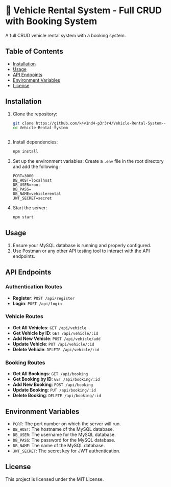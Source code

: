 # 🚗 Vehicle Rental System - Full CRUD with Booking System


A full CRUD vehicle rental system with a booking system.

## Table of Contents

- [Installation](#installation)
- [Usage](#usage)
- [API Endpoints](#api-endpoints)
- [Environment Variables](#environment-variables)
- [License](#license)

## Installation

1. Clone the repository:
    ```bash
    git clone https://github.com/k4v1nd4-p3r3r4/Vehicle-Rental-System---Full-CRUD-with-Booking-System-.git
    cd Vehicle-Rental-System


    
2. Install dependencies:
    ```bash
    npm install
    ```

3. Set up the environment variables:
    Create a `.env` file in the root directory and add the following:
    ```properties
    PORT=3000
    DB_HOST=localhost
    DB_USER=root
    DB_PASS=
    DB_NAME=vehiclerental
    JWT_SECRET=secret
    ```

4. Start the server:
    ```bash
    npm start
    ```

## Usage

1. Ensure your MySQL database is running and properly configured.
2. Use Postman or any other API testing tool to interact with the API endpoints.

## API Endpoints

### Authentication Routes
- **Register**: `POST /api/register`
- **Login**: `POST /api/login`

### Vehicle Routes
- **Get All Vehicles**: `GET /api/vehicle`
- **Get Vehicle by ID**: `GET /api/vehicle/:id`
- **Add New Vehicle**: `POST /api/vehicle/add`
- **Update Vehicle**: `PUT /api/vehicle/:id`
- **Delete Vehicle**: `DELETE /api/vehicle/:id`

### Booking Routes
- **Get All Bookings**: `GET /api/booking`
- **Get Booking by ID**: `GET /api/booking/:id`
- **Add New Booking**: `POST /api/booking`
- **Update Booking**: `PUT /api/booking/:id`
- **Delete Booking**: `DELETE /api/booking/:id`

## Environment Variables

- `PORT`: The port number on which the server will run.
- `DB_HOST`: The hostname of the MySQL database.
- `DB_USER`: The username for the MySQL database.
- `DB_PASS`: The password for the MySQL database.
- `DB_NAME`: The name of the MySQL database.
- `JWT_SECRET`: The secret key for JWT authentication.

## License

This project is licensed under the MIT License.

